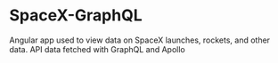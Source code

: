# SpaceX-GraphQL
Angular app used to view data on SpaceX launches, rockets, and other data. API data fetched with GraphQL and Apollo

